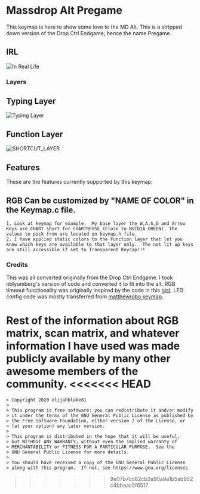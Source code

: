 # Massdrop Alt Pregame

This keymap is here to show some love to the MD Alt. This is a stripped down version of the Drop Ctrl Endgame; hence the name Pregame.

## IRL
![In Real Life](https://i.imgur.com/Xp6Mb6P.jpg)



### Layers

## Typing Layer

![Typing Layer](https://i.imgur.com/F7iU53K.png)

## Function Layer

![SHORTCUT_LAYER](https://i.imgur.com/Gub1xyC.png)

## Features

These are the features currently supported by this keymap:

## RGB Can be customized by "NAME OF COLOR" in the Keymap.c file. 
	1. Look at keymap for example.  My base layer the W,A,S,D and Arrow Keys are CHART short for CHARTREUSE (Close to NVIDIA GREEN). The values to pick from are located on keymap.h file.
	2. I have applied static colors to the Function layer that let you know which keys are available to that layer only.  The not lit up keys are still accessible if set to Transparent Keycap!!! 

### Credits

This was all converted originally from the Drop Ctrl Endgame.  I took nblyumberg's version of code and converted it to fit into the alt.
RGB timeout functionality was originally inspired by the code in this [gist](https://gist.github.com/algernon/9182469e21894192017f2bb5d478c7df).
LED config code was mostly transferred from [matthewrobo keymap](https://github.com/qmk/qmk_firmware/tree/master/keyboards/massdrop/ctrl/keymaps/matthewrobo).


**Rest of the information about RGB matrix, scan matrix, and whatever information I have used was made publicly available by many other awesome members of the community.**
<<<<<<< HEAD
=======


 	> Copyright 2020 elijahblake81
 	>
 	> This program is free software: you can redistribute it and/or modify
 	> it under the terms of the GNU General Public License as published by
 	> the Free Software Foundation, either version 2 of the License, or
 	> (at your option) any later version.
 	>
 	> This program is distributed in the hope that it will be useful,
 	> but WITHOUT ANY WARRANTY; without even the implied warranty of
 	> MERCHANTABILITY or FITNESS FOR A PARTICULAR PURPOSE.  See the
 	> GNU General Public License for more details.
 	>
 	> You should have received a copy of the GNU General Public License
 	> along with this program.  If not, see https://www.gnu.org/licenses
 
>>>>>>> 9e07b7cd82cb3a90a9a1b5ab952c4bbaac5f6517
